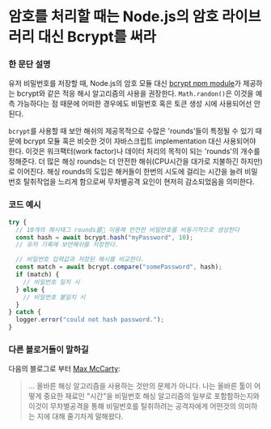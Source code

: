 # 암호를 처리할 때는 Node.js의 암호 라이브러리 대신 Bcrypt를 써라

### 한 문단 설명

유저 비밀번호를 저장할 때, Node.js의 암호 모듈 대신 [bcrypt npm module](https://www.npmjs.com/package/bcrypt)가 제공하는 bcrypt와 같은 적응 해시 알고리즘의 사용을 권장한다. `Math.randon()`은 이것을 예측 가능하다는 점 때문에 어떠한 경우에도 비밀번호 혹은 토큰 생성 시에 사용되어선 안된다.

`bcrypt`를 사용할 때 보안 해쉬의 제공목적으로 수많은 'rounds'들이 특정될 수 있기 때문에 bcrypt 모듈 혹은 비슷한 것이 자바스크립트 implementation 대신 사용되어야 한다. 이것은 워크팩터(work factor)나 데이터 처리의 목적이 되는 'rounds'의 개수를 정해준다. 더 많은 해싱 rounds는 더 안전한 해쉬(CPU시간을 대가로 지불하긴 하지만)로 이어진다. 해싱 rounds의 도입은 해커들이 한번의 시도에 걸리는 시간을 늘려 비밀번호 탈취작업을 느리게 함으로써 무차별공격 요인이 현저히 감소되었음을 의미한다.

### 코드 예시

```javascript
try {
  // 10개의 해시태그 rounds를 이용해 안전한 비밀번호를 비동기적으로 생성한다
  const hash = await bcrypt.hash("myPassword", 10);
  // 유저 기록에 보안해쉬를 저장한다.

  // 비밀번호 입력값과 저장된 해시를 비교한다.
  const match = await bcrypt.compare("somePassword", hash);
  if (match) {
    // 비밀번호 일치 시
  } else {
    // 비밀번호 불일치 시
  }
} catch {
  logger.error("could not hash password.");
}
```

### 다른 블로거들이 말하길

다음의 블로그로 부터 [Max McCarty](https://dzone.com/articles/nodejs-and-password-storage-with-bcrypt):

> ... 올바른 해싱 알고리즘을 사용하는 것만의 문제가 아니다. 나는 올바른 툴이 어떻게 중요한 재료인 "시간"을 비밀번호 해싱 알고리즘의 일부로 포함함하는지와 이것이 무차별공격을 통해 비밀번호를 탈취하려는 공격자에게 어떤것의 의미하는 지에 대해 줄기차게 말해왔다.

